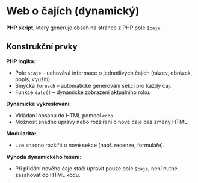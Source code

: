 # Web o čajích (dynamický)

**PHP skript**, který generuje obsah na stránce z PHP pole `$caje`.

## Konstrukční prvky

**PHP logika:**
- Pole `$caje` – uchovává informace o jednotlivých čajích (název, obrázek, popis, využití).
- Smyčka `foreach` – automatické generování sekcí pro každý čaj.
- Funkce `date()` – dynamické zobrazení aktuálního roku.

**Dynamické vykreslování:**
- Vkládání obsahu do HTML pomocí `echo`.
- Možnost snadné úpravy nebo rozšíření o nové čaje bez změny HTML.

**Modularita:**
- Lze snadno rozšířit o nové sekce (např. recenze, formuláře).

**Výhoda dynamického řešení**: 

- Při přidání nového čaje stačí upravit pouze pole `$caje`, není nutné zasahovat do HTML kódu.
